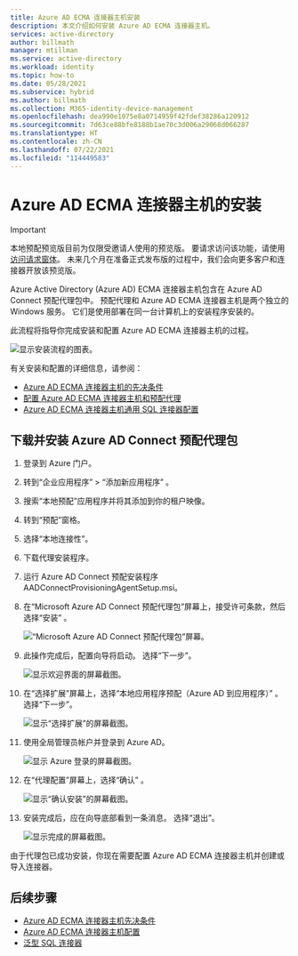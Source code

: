 ```yaml
---
title: Azure AD ECMA 连接器主机安装
description: 本文介绍如何安装 Azure AD ECMA 连接器主机。
services: active-directory
author: billmath
manager: mtillman
ms.service: active-directory
ms.workload: identity
ms.topic: how-to
ms.date: 05/28/2021
ms.subservice: hybrid
ms.author: billmath
ms.collection: M365-identity-device-management
ms.openlocfilehash: dea990e1075e8a0714959f42fdef38286a120912
ms.sourcegitcommit: 7d63ce88bfe8188b1ae70c3d006a29068d066287
ms.translationtype: HT
ms.contentlocale: zh-CN
ms.lasthandoff: 07/22/2021
ms.locfileid: "114449583"
---
```

# <a name="installation-of-the-azure-ad-ecma-connector-host"></a>Azure AD ECMA 连接器主机的安装

>[!IMPORTANT]
> 本地预配预览版目前为仅限受邀请人使用的预览版。 要请求访问该功能，请使用[访问请求窗体](https://aka.ms/onpremprovisioningpublicpreviewaccess)。 未来几个月在准备正式发布版的过程中，我们会向更多客户和连接器开放该预览版。

Azure Active Directory (Azure AD) ECMA 连接器主机包含在 Azure AD Connect 预配代理包中。 预配代理和 Azure AD ECMA 连接器主机是两个独立的 Windows 服务。 它们是使用部署在同一台计算机上的安装程序安装的。

此流程将指导你完成安装和配置 Azure AD ECMA 连接器主机的过程。

 ![显示安装流程的图表。](./media/on-premises-ecma-install/flow-1.png)

有关安装和配置的详细信息，请参阅：

   - [Azure AD ECMA 连接器主机的先决条件](on-premises-ecma-prerequisites.md)
   - [配置 Azure AD ECMA 连接器主机和预配代理](on-premises-ecma-configure.md)
   - [Azure AD ECMA 连接器主机通用 SQL 连接器配置](on-premises-sql-connector-configure.md)

## <a name="download-and-install-the-azure-ad-connect-provisioning-agent-package"></a>下载并安装 Azure AD Connect 预配代理包

 1. 登录到 Azure 门户。
 1. 转到“企业应用程序” > “添加新应用程序” 。
 1. 搜索“本地预配”应用程序并将其添加到你的租户映像。
 1. 转到“预配”窗格。
 1. 选择“本地连接性”。
 1. 下载代理安装程序。
 1. 运行 Azure AD Connect 预配安装程序 AADConnectProvisioningAgentSetup.msi。
 1. 在“Microsoft Azure AD Connect 预配代理包”屏幕上，接受许可条款，然后选择“安装” 。
 
    ![“Microsoft Azure AD Connect 预配代理包”屏幕。](media/on-premises-ecma-install/install-1.png)</br>
 1. 此操作完成后，配置向导将启动。 选择“下一步”。
 
    ![显示欢迎界面的屏幕截图。](media/on-premises-ecma-install/install-2.png)</br>

 1. 在“选择扩展”屏幕上，选择“本地应用程序预配（Azure AD 到应用程序）” 。 选择“下一步”。 
 
    ![显示“选择扩展”的屏幕截图。](media/on-premises-ecma-install/install-3.png)</br>
 1. 使用全局管理员帐户并登录到 Azure AD。
 
     ![显示 Azure 登录的屏幕截图。](media/on-premises-ecma-install/install-4.png)</br>
 1. 在“代理配置”屏幕上，选择“确认” 。
 
     ![显示“确认安装”的屏幕截图。](media/on-premises-ecma-install/install-5.png)</br>
 1. 安装完成后，应在向导底部看到一条消息。 选择“退出”。
 
     ![显示完成的屏幕截图。](media/on-premises-ecma-install/install-6.png)</br>
 

由于代理包已成功安装，你现在需要配置 Azure AD ECMA 连接器主机并创建或导入连接器。
 
## <a name="next-steps"></a>后续步骤

- [Azure AD ECMA 连接器主机先决条件](on-premises-ecma-prerequisites.md)
- [Azure AD ECMA 连接器主机配置](on-premises-ecma-configure.md)
- [泛型 SQL 连接器](on-premises-sql-connector-configure.md)
